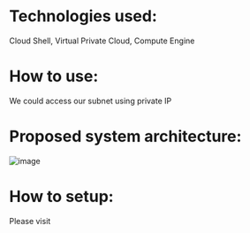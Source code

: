 # Technologies used:  
Cloud Shell, Virtual Private Cloud, Compute Engine

# How to use:  
We could access our subnet using private IP

# Proposed system architecture:
![image](https://github.com/manbobo2002/gcp-vpc/blob/master/solution%20diagram.PNG)  

# How to setup:  
Please visit 
